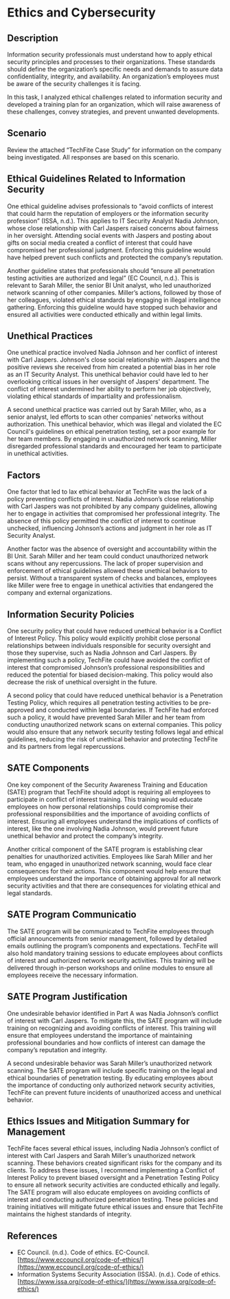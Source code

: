 <h1>Ethics and Cybersecurity</h1>

<h2>Description</h2>

<p>Information security professionals must understand how to apply ethical security principles and processes to their organizations. These standards should define the organization’s specific needs and demands to assure data confidentiality, integrity, and availability. An organization’s employees must be aware of the security challenges it is facing.</p>

<p>In this task, I analyzed ethical challenges related to information security and developed a training plan for an organization, which will raise awareness of these challenges, convey strategies, and prevent unwanted developments.</p>

<h2>Scenario</h2>

Review the attached “TechFite Case Study” for information on the company being investigated. All responses are based on this scenario.

<h2>Ethical Guidelines Related to Information Security</h2>

<p>One ethical guideline advises professionals to “avoid conflicts of interest that could harm the reputation of employers or the information security profession” (ISSA, n.d.). This applies to IT Security Analyst Nadia Johnson, whose close relationship with Carl Jaspers raised concerns about fairness in her oversight. Attending social events with Jaspers and posting about gifts on social media created a conflict of interest that could have compromised her professional judgment. Enforcing this guideline would have helped prevent such conflicts and protected the company’s reputation.</p>

<p></p>Another guideline states that professionals should “ensure all penetration testing activities are authorized and legal” (EC Council, n.d.). This is relevant to Sarah Miller, the senior BI Unit analyst, who led unauthorized network scanning of other companies. Miller’s actions, followed by those of her colleagues, violated ethical standards by engaging in illegal intelligence gathering. Enforcing this guideline would have stopped such behavior and ensured all activities were conducted ethically and within legal limits.</p>

<h2>Unethical Practices</h2>

<p>One unethical practice involved Nadia Johnson and her conflict of interest with Carl Jaspers. Johnson's close social relationship with Jaspers and the positive reviews she received from him created a potential bias in her role as an IT Security Analyst. This unethical behavior could have led to her overlooking critical issues in her oversight of Jaspers' department. The conflict of interest undermined her ability to perform her job objectively, violating ethical standards of impartiality and professionalism.</p>

<p>A second unethical practice was carried out by Sarah Miller, who, as a senior analyst, led efforts to scan other companies' networks without authorization. This unethical behavior, which was illegal and violated the EC Council's guidelines on ethical penetration testing, set a poor example for her team members. By engaging in unauthorized network scanning, Miller disregarded professional standards and encouraged her team to participate in unethical activities.</p>

<h2>Factors</h2>

<p>One factor that led to lax ethical behavior at TechFite was the lack of a policy preventing conflicts of interest. Nadia Johnson’s close relationship with Carl Jaspers was not prohibited by any company guidelines, allowing her to engage in activities that compromised her professional integrity. The absence of this policy permitted the conflict of interest to continue unchecked, influencing Johnson’s actions and judgment in her role as IT Security Analyst.</p>

<p>Another factor was the absence of oversight and accountability within the BI Unit. Sarah Miller and her team could conduct unauthorized network scans without any repercussions. The lack of proper supervision and enforcement of ethical guidelines allowed these unethical behaviors to persist. Without a transparent system of checks and balances, employees like Miller were free to engage in unethical activities that endangered the company and external organizations.</p>

<h2>Information Security Policies</h2>

<p>One security policy that could have reduced unethical behavior is a Conflict of Interest Policy. This policy would explicitly prohibit close personal relationships between individuals responsible for security oversight and those they supervise, such as Nadia Johnson and Carl Jaspers. By implementing such a policy, TechFite could have avoided the conflict of interest that compromised Johnson’s professional responsibilities and reduced the potential for biased decision-making. This policy would also decrease the risk of unethical oversight in the future.</p>

<p>A second policy that could have reduced unethical behavior is a Penetration Testing Policy, which requires all penetration testing activities to be pre-approved and conducted within legal boundaries. If TechFite had enforced such a policy, it would have prevented Sarah Miller and her team from conducting unauthorized network scans on external companies. This policy would also ensure that any network security testing follows legal and ethical guidelines, reducing the risk of unethical behavior and protecting TechFite and its partners from legal repercussions.</p>

<h2>SATE Components</h2>

<p>One key component of the Security Awareness Training and Education (SATE) program that TechFite should adopt is requiring all employees to participate in conflict of interest training. This training would educate employees on how personal relationships could compromise their professional responsibilities and the importance of avoiding conflicts of interest. Ensuring all employees understand the implications of conflicts of interest, like the one involving Nadia Johnson, would prevent future unethical behavior and protect the company’s integrity.</p>

<p>Another critical component of the SATE program is establishing clear penalties for unauthorized activities. Employees like Sarah Miller and her team, who engaged in unauthorized network scanning, would face clear consequences for their actions. This component would help ensure that employees understand the importance of obtaining approval for all network security activities and that there are consequences for violating ethical and legal standards.</p>

<h2>SATE Program Communicatio</h2>

<p>The SATE program will be communicated to TechFite employees through official announcements from senior management, followed by detailed emails outlining the program’s components and expectations. TechFite will also hold mandatory training sessions to educate employees about conflicts of interest and authorized network security activities. This training will be delivered through in-person workshops and online modules to ensure all employees receive the necessary information.</p>

<h2>SATE Program Justification</h2>

<p>One undesirable behavior identified in Part A was Nadia Johnson’s conflict of interest with Carl Jaspers. To mitigate this, the SATE program will include training on recognizing and avoiding conflicts of interest. This training will ensure that employees understand the importance of maintaining professional boundaries and how conflicts of interest can damage the company’s reputation and integrity.</p>

<p>A second undesirable behavior was Sarah Miller’s unauthorized network scanning. The SATE program will include specific training on the legal and ethical boundaries of penetration testing. By educating employees about the importance of conducting only authorized network security activities, TechFite can prevent future incidents of unauthorized access and unethical behavior.</p>

<h2>Ethics Issues and Mitigation Summary for Management</h2>

<p>TechFite faces several ethical issues, including Nadia Johnson’s conflict of interest with Carl Jaspers and Sarah Miller’s unauthorized network scanning. These behaviors created significant risks for the company and its clients. To address these issues, I recommend implementing a Conflict of Interest Policy to prevent biased oversight and a Penetration Testing Policy to ensure all network security activities are conducted ethically and legally. The SATE program will also educate employees on avoiding conflicts of interest and conducting authorized penetration testing. These policies and training initiatives will mitigate future ethical issues and ensure that TechFite maintains the highest standards of integrity.</p>

<h2>References</h2>

- EC Council. (n.d.). Code of ethics. EC-Council. [https://www.eccouncil.org/code-of-ethics/](https://www.eccouncil.org/code-of-ethics/)
- Information Systems Security Association (ISSA). (n.d.). Code of ethics. [https://www.issa.org/code-of-ethics/](https://www.issa.org/code-of-ethics/)
